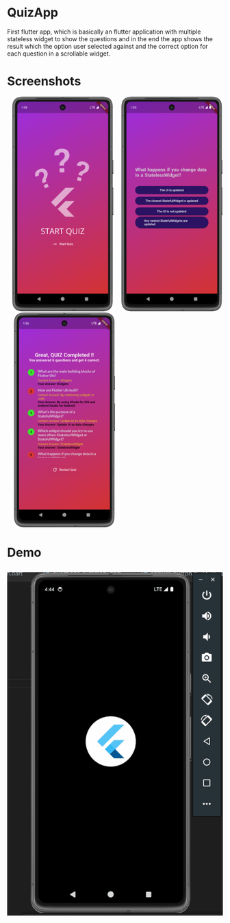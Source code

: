 # QuizApp
First flutter app, which is basically an flutter application with multiple stateless widget to show the questions and in the end the app shows the result which the option user selected against and the correct option for each question in a scrollable widget.

# Screenshots
&nbsp; &nbsp;<img src="demo/quiz_1.png" height="500"> &nbsp; &nbsp; <img src="demo/quiz_2.png" height="500">&nbsp; &nbsp; <img src="demo/quiz_3.png" height="500">

# Demo

![demo](https://github.com/sujik18/QuizApp/blob/main/demo/Quiz_App.gif)
---
